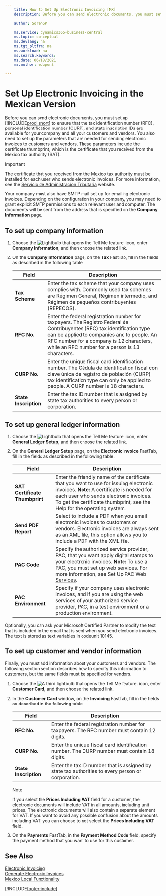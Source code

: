 ```yaml
---
    title: How to Set Up Electronic Invoicing [MX]
    description: Before you can send electronic documents, you must set up Business Central to ensure that the required identification numbers are in place.

    author: SorenGP

    ms.service: dynamics365-business-central
    ms.topic: conceptual
    ms.devlang: na
    ms.tgt_pltfrm: na
    ms.workload: na
    ms.search.keywords:
    ms.date: 06/18/2021
    ms.author: edupont

---
```

# Set Up Electronic Invoicing in the Mexican Version

Before you can send electronic documents, you must set up [!INCLUDE[prod_short](../../includes/prod_short.md)] to ensure that the tax identification number (RFC), personal identification number (CURP), and state inscription IDs are available for your company and all your customers and vendors. You also need to set up the parameters that are needed for sending electronic invoices to customers and vendors. These parameters include the certificate thumbprint, which is the certificate that you received from the Mexico tax authority (SAT).  

> [!IMPORTANT]  
> The certificate that you received from the Mexico tax authority must be installed for each user who sends electronic invoices. For more information, see the [Servicio de Administracíon Tributaria](https://go.microsoft.com/fwlink/?LinkId=242772) website.  
>
> Your company must also have SMTP mail set up for emailing electronic invoices. Depending on the configuration in your company, you may need to grant explicit SMTP permissions to each relevant user and computer. The documents will be sent from the address that is specified on the **Company Information** page.  

## To set up company information  

1. Choose the ![Lightbulb that opens the Tell Me feature.](../../media/ui-search/search_small.png "Tell me what you want to do") icon, enter **Company Information**, and then choose the related link.  
2. On the **Company Information** page, on the **Tax** FastTab, fill in the fields as described in the following table.  

    |Field|Description|  
    |------------------------------------|---------------------------------------|
    |**Tax Scheme**|Enter the tax scheme that your company uses complies with. Commonly used tax schemes are Régimen General, Régimen intermedio, and Régimen de pequeños contribuyentes (REPECOS).|
    |**RFC No.**|Enter the federal registration number for taxpayers. The Registro Federal de Contribuyentes (RFC) tax identification type can be applied to companies and to people. An RFC number for a company is 12 characters, while an RFC number for a person is 13 characters.|
    |**CURP No.**|Enter the unique fiscal card identification number. The Cédula de identification fiscal con clave única de registro de población (CURP) tax identification type can only be applied to people. A CURP number is 18 characters.|
    |**State Inscription**|Enter the tax ID number that is assigned by state tax authorities to every person or corporation.|

## To set up general ledger information  

1. Choose the ![Lightbulb that opens the Tell Me feature.](../../media/ui-search/search_small.png "Tell me what you want to do") icon, enter **General Ledger Setup**, and then choose the related link.  
2. On the **General Ledger Setup** page, on the **Electronic Invoice** FastTab, fill in the fields as described in the following table.  

    |Field|Description|  
    |------------------------------------|---------------------------------------|  
    |**SAT Certificate Thumbprint**|Enter the friendly name of the certificate that you want to use for issuing electronic invoices. **Note:**  A certificate is needed for each user who sends electronic invoices. To get the certificate thumbprint, see the Help for the operating system.|  
    |**Send PDF Report**|Select to include a PDF when you email electronic invoices to customers or vendors. Electronic invoices are always sent as an XML file, this option allows you to include a PDF with the XML file.|  
    |**PAC Code**|Specify the authorized service provider, PAC, that you want apply digital stamps to your electronic invoices. **Note:**  To use a PAC, you must set up web services. For more information, see [Set Up PAC Web Services](how-to-set-up-pac-web-services.md).|  
    |**PAC Environment**|Specify if your company uses electronic invoices, and if you are using the web services of your authorized service provider, PAC, in a test environment or a production environment.|  

Optionally, you can ask your Microsoft Certified Partner to modify the text that is included in the email that is sent when you send electronic invoices. The text is stored as text variables in codeunit 10145.  

## To set up customer and vendor information

Finally, you must add information about your customers and vendors. The following section section describes how to specify this information to customers, but the same fields must be specified for vendors.

1. Choose the ![A third lightbulb that opens the Tell Me feature.](../../media/ui-search/search_small.png "Tell me what you want to do") icon, enter **Customer Card**, and then choose the related link.
2. In the **Customer Card** window, on the **Invoicing** FastTab, fill in the fields as described in the following table.

    |Field|Description|
    |------------------------------------|---------------------------------------|
    |**RFC No.**|Enter the federal registration number for taxpayers. The RFC number must contain 12 digits.|
    |**CURP No.**|Enter the unique fiscal card identification number. The CURP number must contain 18 digits.|
    |**State Inscription**|Enter the tax ID number that is assigned by state tax authorities to every person or corporation.|

    > [!NOTE]
    > If you select the **Prices Including VAT** field for a customer, the electronic documents will include VAT in all amounts, including unit prices. The electronic documents will also contain a separate element for VAT. If you want to avoid any possible confusion about the amounts including VAT, you can choose to not select the **Prices Including VAT** field.

3. On the **Payments** FastTab, in the **Payment Method Code** field, specify the payment method that you want to use for this customer.

## See Also

[Electronic Invoicing](electronic-invoicing.md)  
[Generate Electronic Invoices](how-to-generate-electronic-invoices.md)  
[Mexico Local Functionality](mexico-local-functionality.md)  


[!INCLUDE[footer-include](../../includes/footer-banner.md)]